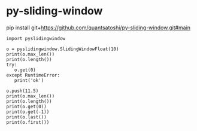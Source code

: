 # py-sliding-window

 pip install git+https://github.com/quantsatoshi/py-sliding-window.git#main
 
 ```
 import pyslidingwindow

 o = pyslidingwindow.SlidingWindowFloat(10)
print(o.max_len())
print(o.length())
try:
    o.get(0)
except RuntimeError:
    print('ok')

o.push(11.5)
print(o.max_len())
print(o.length())
print(o.get(0))
print(o.get(-1))
print(o.last())
print(o.first())
```
